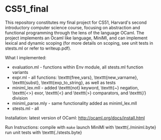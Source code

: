 # CS51_final

This repository constitutes my final project for CS51, Harvard's second introductory computer science course, focusing on abstraction and functional programming through the lens of the language OCaml. The project implements an Ocaml like language, MiniMl, and can implement lexical and dynamic scoping (for more details on scoping, see unit tests in stests.ml or refer to writeup.pdf).

What I implemented:
* evaluation.ml - functions within Env module, all stests.ml function variants
* expr.ml - all functions: \texttt{free_vars}, \texttt{new_varname}, \texttt{subst}, \texttt{exp_to_string}, as well as tests
* miniml_lex.mll - added \texttt{not} keyword, \texttt{~} negation, \texttt{<>} exor, \texttt{<} and \texttt{>} comparators, and \texttt{/} division
* miniml_parse.mly - same functionality added as miniml_lex.mll
* stests.ml - all

Installation:
latest version of OCaml: http://ocaml.org/docs/install.html

Run Instructions:
compile with ```make```
launch MiniMl with \texttt{./miniml.byte}
run unit tests with \texttt{./stests.byte}
